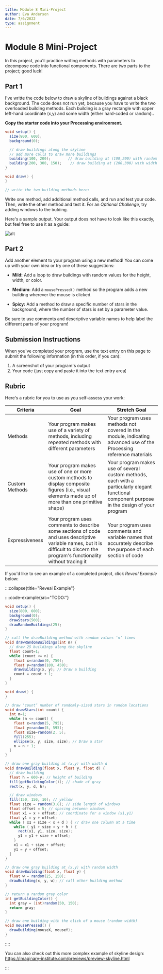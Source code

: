 ```yaml
---
title: Module 8 Mini-Project
author: Eva Anderson
date: 7/6/2022
type: assignment
---
```


# Module 8 Mini-Project

In this project, you'll practice writing methods with parameters to decompose code into functional components. There are two parts to the project; good luck!

## Part 1

I've writte the code below to draw a skyline of buildings against a black background. The code does not run yet, because you have to write the two overloaded building methods. Each building is a gray rectangle with upper left-hand coordinate (x,y) and some width (either hard-coded or random).. 

**Copy the starter code into your Processing environment.** 

```java
void setup() {
  size(800, 600);
  background(0);

  // draw buildings along the skyline 
  // add more calls to draw more buildings
  building(100, 200);        // draw building at (100,200) with random width
  building(200, 300, 150);    // draw building at (200,300) with width 150
}

void draw() {
}

// write the two building methods here:
```

Write one method, add additional method calls, and run and test your code. Then, write the other method and test it. For an *Optional Challenge*, try adding windows to the bulding.

Here's a sample output. Your output does not have to look like this exactly, but feel free to use it as a guide:

![alt](TODO:)

## Part 2

Add another element to your program using a new method! You can come up with your own idea or try one of these suggestions:

* **Mild:** Add a loop to draw buildings with random values for the height, width, or color.

* **Medium:** Add a `mousePressed()` method so the program adds a new building wherever the mouse is clicked.

* **Spicy:** Add a method to draw a specific number of stars in the background, where the number of stars is set by a parameter value.

Be sure to use comments and descriptive variable names to help label the different parts of your program!

## Submission Instructions

When you've completed your program, use the text entry on this page to submit the following information (in this order, if you can):

1. A screenshot of your program's output
2. Your code (just copy and paste it into the text entry area)

## Rubric

Here's a rubric for you to use as you self-assess your work:

| Criteria  | Goal | Stretch Goal |
| --------- | -------- | ---------- |
| Methods   | Your program makes use of a variety of methods, including repeated methods with different parameters | Your program uses methods not covered in the module, indicating advanced use of the Processing reference materials |
| Custom Methods | Your program makes use of one or more custom methods to display composite figures (i.e., visual elements made up of more than one primitive shape) | Your program makes use of several custom methods, each with a particularly elegant functional component purpose in the design of your program |
| Expressiveness | Your program uses comments to describe some sections of code and uses descriptive variable names, but it is difficult to discern the program's functionality without tracing it | Your program uses comments and variable names that accurately describe the purpose of each section of code |

If you'd like to see an example of a completed project, click *Reveal Example* below:

:::collapse{title="Reveal Example"}

::::code-example{src="TODO:"}
```java
void setup() {
  size(800, 600);
  background(0);
  drawStars(500);
  drawRandomBuildings(25);
}

// call the drawBuilding method with random values ‘n’ times
void drawRandomBuildings(int n) {
  // draw 25 buildings along the skyline
  float count=1;
  while (count <= n) {
    float x=random(0, 750);
    float y=random(100, 450);
    drawBuilding(x, y); // Draw a building
    count = count + 1;
  }
}

void draw() {  
}

// draw ‘count’ number of randomly-sized stars in random locations
void drawStars(int count) {
  int n=1;
  while (n <= count) {
    float x=random(5, 795);
    float y=random(5, 595);
    float size=random(2, 5);
    fill(255);
    ellipse(x, y, size, size); // Draw a star
    n = n + 1;
  }
}

// draw one gray building at (x,y) with width d
void drawBuilding(float x, float y, float d) {
  // draw building
  float h = 600-y; // height of building
  fill(getBuildingColor()); // shade of gray
  rect(x, y, d, h);

  // draw windows
  fill(150, 150, 10); // yellow
  float size = random(3,8); // side length of windows
  float offset = 5; // spacing between windows
  float x1 = x + offset; // coordinate for a window (x1,y1)
  float y1 = y + offset;
  while ( x1 + size < x + d ) { // draw one column at a time
    while ( y1 + size < y + h ) {
      rect(x1, y1, size, size);
      y1 = y1 + size + offset;
    }
    x1 = x1 + size + offset;
    y1 = y + offset;
  }
}

// draw one gray building at (x,y) with random width
void drawBuilding(float x, float y) {
  float w = random(25, 150);
  drawBuilding(x, y, w); // call other building method
}

// return a random gray color
int getBuildingColor() {
  int gray = (int)random(50, 150);
  return gray;
}

// draw one building with the click of a mouse (random width)
void mousePressed() {
  drawBuilding(mouseX, mouseY);
}

```
::::

You can also check out this more complex example of skyline design:
<https://imaginary-institute.com/previews/preview-skyline.html>

:::




